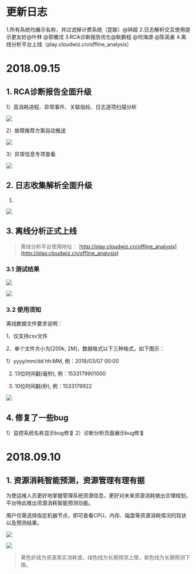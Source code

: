 # **更新日志**

1.所有系统均展示名称，并过滤掉计费系统（昆联）@钟超 
2.日志解析交互使用提示更友好@叶林 @郭雅戌 
3.RCA诊断报告优化@耿鹏程 @何海源 @陈英豪 
4.离线分析平台上线（play.cloudwiz.cn/offline_analysis）

# 2018.09.15

## 1. RCA诊断报告全面升级

1）高消耗进程、异常事件、关联指标、日志逐项扫描分析

![](/part5/images/0913_RCA1.png)

2）故障推荐方案自动推送

![](/part5/images/0913_RCA2.png)

3）异常信息专项查看

![](/part5/images/0913_RCA3.png)


## 2. 日志收集解析全面升级

1) 

![](/part5/images/0913_log_parse.png)

## 3. 离线分析正式上线

> 离线分析平台使用地址： [http://play.cloudwiz.cn/offline_analysis](http://play.cloudwiz.cn/offline_analysis)

### 3.1 测试结果

![](/part5/images/0913_offline_analysis1.png)

![](/part5/images/0913_offline_analysis2.jpeg)

### 3.2 使用须知
离线数据文件要求说明：

1、仅支持csv文件

2、单个文件大小为[200k, 2M]，数据格式以下三种格式，如下图示：

1）yyyy/mm/dd hh:MM, 例：2018/03/07 00:00

2) 13位时间戳(毫秒), 例：1533179901000

3) 10位时间戳(秒), 例：1533179922

![](/part5/images/0913_offline_analysis3.png)

## 4. 修复了一些bug

1）监控系统名称显示bug修复
2）诊断分析页面展示bug修复


# 2018.09.10

## 1. 资源消耗智能预测，资源管理有理有据

为使运维人员更好地掌握管理系统资源信息，更好对未来资源消耗做出合理规划，平台特此推出资源消耗智能预测功能。

用户仅需选择指定机器节点，即可查看CPU、内存、磁盘等资源消耗情况的现状以及预测结果。

![](/part5/images/0910_predict01.jpeg)

![](/part5/images/0910_predict02.jpeg)

> 黄色折线为资源真实消耗值，绿色线为长期预测上限，紫色线为长期预测下限。



